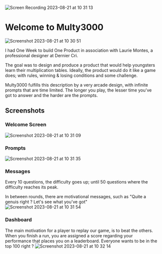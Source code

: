 ![Screen Recording 2023-08-21 at 10 31 13](https://github.com/esilvert/challenge-one-week-one-product/assets/94843168/1fed636e-d940-4cf4-b5ae-46ee9de56535)

# Welcome to Multy3000
![Screenshot 2023-08-21 at 10 30 51](https://github.com/esilvert/challenge-one-week-one-product/assets/94843168/59f19a12-719e-464d-8b5a-61f62d834781)

I had One Week to build One Product in association with Laurie Montes, a professional designer at Dernier Cri.

The goal was to design and produce a product that would help youngsters learn their multiplication tables. Ideally, the product would do it like a game does; with rules, winning & losing conditions and some challenge.

Multy3000 fulfills this description by a very arcade design, with infinite prompts that are time limited. The longer you play, the lesser time you've got to answer and the harder are the prompts.

## Screenshots

### Welcome Screen
![Screenshot 2023-08-21 at 10 31 09](https://github.com/esilvert/challenge-one-week-one-product/assets/94843168/331f7696-dd06-49ad-8cf9-898e4dea658f)

### Prompts
![Screenshot 2023-08-21 at 10 31 35](https://github.com/esilvert/challenge-one-week-one-product/assets/94843168/9f46ea26-ef28-4339-abb7-457324ee9dc7)

### Messages
Every 10 questions, the difficulty goes up; until 50 questions where the difficulty reaches its peak.

In between rounds, there are motivational messages, such as "Quite a genuis right ? Let's see what you've got"
![Screenshot 2023-08-21 at 10 31 54](https://github.com/esilvert/challenge-one-week-one-product/assets/94843168/9fead8fb-ff89-4387-b7fe-ff9115248f28)

### Dashboard
The main motivation for a player to replay our game, is to beat the others. When you finish a run, you are assigned a score regarding your performance that places you on a leaderboard. Everyone wants to be in the top 100 right ? 
![Screenshot 2023-08-21 at 10 32 14](https://github.com/esilvert/challenge-one-week-one-product/assets/94843168/043c4aea-147e-4280-8c98-53177bfe91dc)

